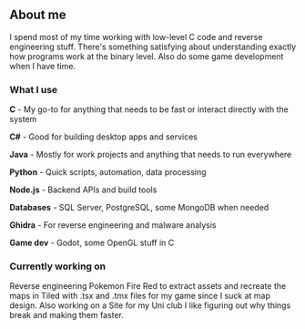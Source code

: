 ## About me

I spend most of my time working with low-level C code and reverse engineering stuff. There's something satisfying about understanding exactly how programs work at the binary level. Also do some game development when I have time.

### What I use

**C** - My go-to for anything that needs to be fast or interact directly with the system

**C#** - Good for building desktop apps and services

**Java** - Mostly for work projects and anything that needs to run everywhere  

**Python** - Quick scripts, automation, data processing

**Node.js** - Backend APIs and build tools

**Databases** - SQL Server, PostgreSQL, some MongoDB when needed

**Ghidra** - For reverse engineering and malware analysis

**Game dev** - Godot, some OpenGL stuff in C

### Currently working on

Reverse engineering Pokemon Fire Red to extract assets and recreate the maps in Tiled with .tsx and .tmx files for my game since I suck at map design. Also working on a Site for my Uni club
I like figuring out why things break and making them faster.
